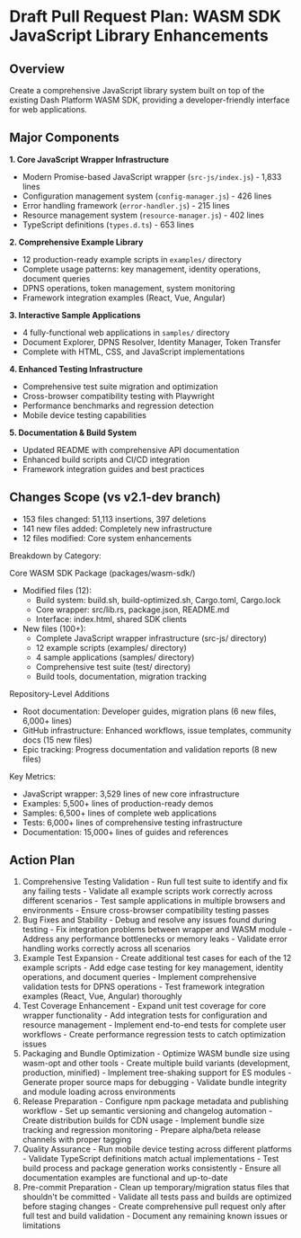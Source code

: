 # Draft Pull Request Plan: WASM SDK JavaScript Library Enhancements

## Overview
Create a comprehensive JavaScript library system built on top of the existing Dash Platform WASM SDK, providing a developer-friendly interface for web applications.

## Major Components

**1. Core JavaScript Wrapper Infrastructure**
- Modern Promise-based JavaScript wrapper (`src-js/index.js`) - 1,833 lines
- Configuration management system (`config-manager.js`) - 426 lines  
- Error handling framework (`error-handler.js`) - 215 lines
- Resource management system (`resource-manager.js`) - 402 lines
- TypeScript definitions (`types.d.ts`) - 653 lines

**2. Comprehensive Example Library**
- 12 production-ready example scripts in `examples/` directory
- Complete usage patterns: key management, identity operations, document queries
- DPNS operations, token management, system monitoring
- Framework integration examples (React, Vue, Angular)

**3. Interactive Sample Applications**
- 4 fully-functional web applications in `samples/` directory
- Document Explorer, DPNS Resolver, Identity Manager, Token Transfer
- Complete with HTML, CSS, and JavaScript implementations

**4. Enhanced Testing Infrastructure**
- Comprehensive test suite migration and optimization
- Cross-browser compatibility testing with Playwright
- Performance benchmarks and regression detection
- Mobile device testing capabilities

**5. Documentation & Build System**
- Updated README with comprehensive API documentation
- Enhanced build scripts and CI/CD integration
- Framework integration guides and best practices

## Changes Scope (vs v2.1-dev branch)

  - 153 files changed: 51,113 insertions, 397 deletions
  - 141 new files added: Completely new infrastructure
  - 12 files modified: Core system enhancements

  Breakdown by Category:

  Core WASM SDK Package (packages/wasm-sdk/)
  - Modified files (12):
    - Build system: build.sh, build-optimized.sh, Cargo.toml, Cargo.lock
    - Core wrapper: src/lib.rs, package.json, README.md
    - Interface: index.html, shared SDK clients
  - New files (100+):
    - Complete JavaScript wrapper infrastructure (src-js/ directory)
    - 12 example scripts (examples/ directory)
    - 4 sample applications (samples/ directory)
    - Comprehensive test suite (test/ directory)
    - Build tools, documentation, migration tracking

  Repository-Level Additions
  - Root documentation: Developer guides, migration plans (6 new files, 6,000+ lines)
  - GitHub infrastructure: Enhanced workflows, issue templates, community docs (15 new files)
  - Epic tracking: Progress documentation and validation reports (8 new files)

  Key Metrics:
  - JavaScript wrapper: 3,529 lines of new core infrastructure
  - Examples: 5,500+ lines of production-ready demos
  - Samples: 6,500+ lines of complete web applications
  - Tests: 6,000+ lines of comprehensive testing infrastructure
  - Documentation: 15,000+ lines of guides and references

##  Action Plan

  1. Comprehensive Testing Validation
    - Run full test suite to identify and fix any failing tests
    - Validate all example scripts work correctly across different scenarios
    - Test sample applications in multiple browsers and environments
    - Ensure cross-browser compatibility testing passes
  2. Bug Fixes and Stability
    - Debug and resolve any issues found during testing
    - Fix integration problems between wrapper and WASM module
    - Address any performance bottlenecks or memory leaks
    - Validate error handling works correctly across all scenarios
  3. Example Test Expansion
    - Create additional test cases for each of the 12 example scripts
    - Add edge case testing for key management, identity operations, and document queries
    - Implement comprehensive validation tests for DPNS operations
    - Test framework integration examples (React, Vue, Angular) thoroughly
  4. Test Coverage Enhancement
    - Expand unit test coverage for core wrapper functionality
    - Add integration tests for configuration and resource management
    - Implement end-to-end tests for complete user workflows
    - Create performance regression tests to catch optimization issues
  5. Packaging and Bundle Optimization
    - Optimize WASM bundle size using wasm-opt and other tools
    - Create multiple build variants (development, production, minified)
    - Implement tree-shaking support for ES modules
    - Generate proper source maps for debugging
    - Validate bundle integrity and module loading across environments
  6. Release Preparation
    - Configure npm package metadata and publishing workflow
    - Set up semantic versioning and changelog automation
    - Create distribution builds for CDN usage
    - Implement bundle size tracking and regression monitoring
    - Prepare alpha/beta release channels with proper tagging
  7. Quality Assurance
    - Run mobile device testing across different platforms
    - Validate TypeScript definitions match actual implementations
    - Test build process and package generation works consistently
    - Ensure all documentation examples are functional and up-to-date
  8. Pre-commit Preparation
    - Clean up temporary/migration status files that shouldn't be committed
    - Validate all tests pass and builds are optimized before staging changes
    - Create comprehensive pull request only after full test and build validation
    - Document any remaining known issues or limitations
